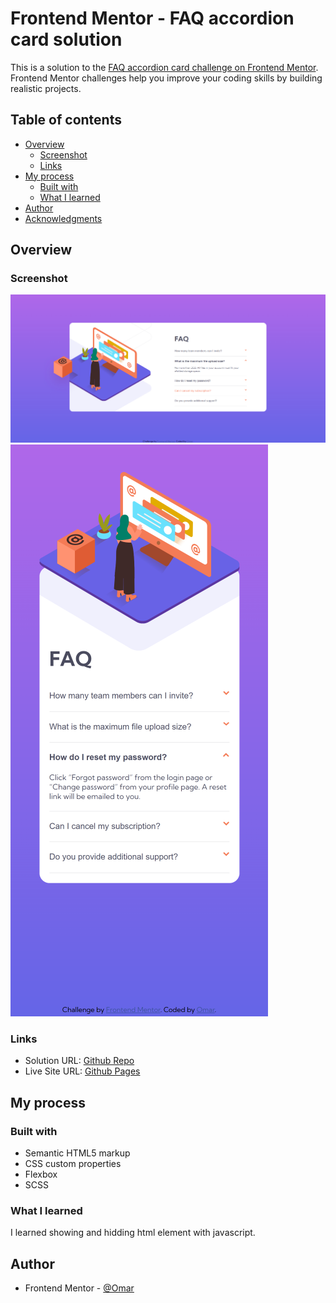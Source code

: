 # Frontend Mentor - FAQ accordion card solution

This is a solution to the [FAQ accordion card challenge on Frontend Mentor](https://www.frontendmentor.io/challenges/faq-accordion-card-XlyjD0Oam). Frontend Mentor challenges help you improve your coding skills by building realistic projects.

## Table of contents

- [Overview](#overview)
  - [Screenshot](#screenshot)
  - [Links](#links)
- [My process](#my-process)
  - [Built with](#built-with)
  - [What I learned](#what-i-learned)
- [Author](#author)
- [Acknowledgments](#acknowledgments)

## Overview

### Screenshot

![Preview Card](./screenshot/screenshot_1.png)
![With hover](./screenshot/screenshot_2.png)

### Links

- Solution URL: [Github Repo](https://github.com/to-my-learning-path/faq-accordion-card)
- Live Site URL: [Github Pages](https://to-my-learning-path.github.io/faq-accordion-card)

## My process

### Built with

- Semantic HTML5 markup
- CSS custom properties
- Flexbox
- SCSS

### What I learned

I learned showing and hidding html element with javascript.

## Author

- Frontend Mentor - [@Omar](https://www.frontendmentor.io/profile/to-my-learning-path)
